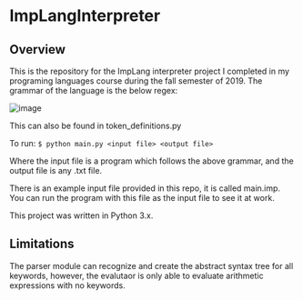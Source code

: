 # ImpLangInterpreter
## Overview
This is the repository for the ImpLang interpreter project I completed in my programing languages course during the fall semester of 2019. The grammar of the language is the below regex:

![image](https://user-images.githubusercontent.com/9221551/155898735-2a3b4cf2-180e-4858-93c5-bf95f32747c4.png)

This can also be found in token_definitions.py

To run:
``$ python main.py <input file> <output file>``

Where the input file is a program which follows the above grammar, and the output file is any .txt file.

There is an example input file provided in this repo, it is called main.imp. You can run the program with this file as the input file to see it at work.

This project was written in Python 3.x.

## Limitations
The parser module can recognize and create the abstract syntax tree for all keywords, however, the evalutaor is only able to evaluate arithmetic expressions with no keywords.
